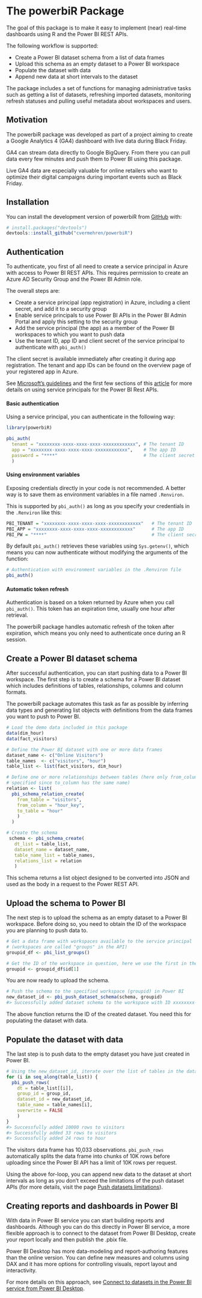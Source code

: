 
<!-- README.md is generated from README.Rmd. Please edit that file -->

# The powerbiR Package

<!-- badges: start -->
<!-- badges: end -->

The goal of this package is to make it easy to implement (near)
real-time dashboards using R and the Power BI REST APIs.

The following workflow is supported:

-   Create a Power BI dataset schema from a list of data frames
-   Upload this schema as an empty dataset to a Power BI workspace
-   Populate the dataset with data
-   Append new data at short intervals to the dataset

The package includes a set of functions for managing administrative
tasks such as getting a list of datasets, refreshing imported datasets,
monitoring refresh statuses and pulling useful metadata about workspaces
and users.

## Motivation

The powerbiR package was developed as part of a project aiming to create
a Google Analytics 4 (GA4) dashboard with live data during Black Friday.

GA4 can stream data directly to Google BigQuery. From there you can pull
data every few minutes and push them to Power BI using this package.

Live GA4 data are especially valuable for online retailers who want to
optimize their digital campaigns during important events such as Black
Friday.

## Installation

You can install the development version of powerbiR from
[GitHub](https://github.com/) with:

``` r
# install.packages("devtools")
devtools::install_github("cvermehren/powerbiR")
```

## Authentication

To authenticate, you first of all need to create a service principal in
Azure with access to Power BI REST APIs. This requires permission to
create an Azure AD Security Group and the Power BI Admin role.

The overall steps are:

-   Create a service principal (app registration) in Azure, including a
    client secret, and add it to a security group
-   Enable service principals to use Power BI APIs in the Power BI Admin
    Portal and apply this setting to the security group
-   Add the service principal (the app) as a member of the Power BI
    workspaces to which you want to push data
-   Use the tenant ID, app ID and client secret of the service principal
    to authenticate with `pbi_auth()`

The client secret is available immediately after creating it during app
registration. The tenant and app IDs can be found on the overview page
of your registered app in Azure.

See [Microsoft’s
guidelines](https://docs.microsoft.com/en-us/power-bi/developer/embedded/embed-service-principal#create-a-security-group-manually)
and the first few sections of this
[article](https://forwardforever.com/how-to-use-service-principal-in-power-bi-admin-rest-api-in-power-automate/)
for more details on using service principals for the Power BI Rest APIs.

#### Basic authentication

Using a service principal, you can authenticate in the following way:

``` r
library(powerbiR)

pbi_auth(
  tenant = "xxxxxxxx-xxxx-xxxx-xxxx-xxxxxxxxxxxx", # The tenant ID
  app = "xxxxxxxx-xxxx-xxxx-xxxx-xxxxxxxxxxxx",    # The app ID
  password = "****"                                # The client secret
  )
```

#### Using environment variables

Exposing credentials directly in your code is not recommended. A better
way is to save them as environment variables in a file named
`.Renviron`.

This is supported by `pbi_auth()` as long as you specify your
credentials in the `.Renviron` like this:

``` r
PBI_TENANT = "xxxxxxxx-xxxx-xxxx-xxxx-xxxxxxxxxxxx"   # The tenant ID 
PBI_APP = "xxxxxxxx-xxxx-xxxx-xxxx-xxxxxxxxxxxx"      # The app ID
PBI_PW = "****"                                       # The client secret
```

By default `pbi_auth()` retrieves these variables using `Sys.getenv()`,
which means you can now authenticate without modifying the arguments of
the function:

``` r
# Authentication with environment variables in the .Renviron file
pbi_auth()
```

#### Automatic token refresh

Authentication is based on a token returned by Azure when you call
`pbi_auth()`. This token has an expiration time, usually one hour after
retrieval.

The powerbiR package handles automatic refresh of the token after
expiration, which means you only need to authenticate once during an R
session.

## Create a Power BI dataset schema

After successful authentication, you can start pushing data to a Power
BI workspace. The first step is to create a schema for a Power BI
dataset which includes definitions of tables, relationships, columns and
column formats.

The powerbiR package automates this task as far as possible by inferring
data types and generating list objects with definitions from the data
frames you want to push to Power BI.

``` r
# Load the demo data included in this package
data(dim_hour)
data(fact_visitors)

# Define the Power BI dataset with one or more data frames
dataset_name <- c("Online Visitors")
table_names  <- c("visitors", "hour")
table_list <- list(fact_visitors, dim_hour)

# Define one or more relationships between tables (here only from_column is
# specified since to_column has the same name)
relation <- list(
  pbi_schema_relation_create(
    from_table = "visitors",
    from_column = "hour_key",
    to_table = "hour"
    )
  )

# Create the schema
 schema <- pbi_schema_create(
   dt_list = table_list,
   dataset_name = dataset_name,
   table_name_list = table_names,
   relations_list = relation
   )
```

This schema returns a list object designed to be converted into JSON and
used as the body in a request to the Power REST API.

## Upload the schema to Power BI

The next step is to upload the schema as an empty dataset to a Power BI
workspace. Before doing so, you need to obtain the ID of the workspace
you are planning to push data to.

``` r
# Get a data frame with workspaces available to the service principal
# (workspaces are called "groups" in the API)
groupid_df <- pbi_list_groups()

# Get the ID of the workspace in question, here we use the first in the list
groupid <- groupid_df$id[1]
```

You are now ready to upload the schema.

``` r
# Push the schema to the specified workspace (groupid) in Power BI
new_dataset_id <- pbi_push_dataset_schema(schema, groupid)
#> Successfully added dataset schema to the workspace with ID xxxxxxxx-xxxx-xxxx-xxxx-xxxxxxxxxxxx
```

The above function returns the ID of the created dataset. You need this
for populating the dataset with data.

## Populate the dataset with data

The last step is to push data to the empty dataset you have just created
in Power BI.

``` r
# Using the new_dataset_id, iterate over the list of tables in the dataset
for (i in seq_along(table_list)) {
  pbi_push_rows(
    dt = table_list[[i]], 
    group_id = group_id, 
    dataset_id = new_dataset_id, 
    table_name = table_names[i],
    overwrite = FALSE
    )
}
#> Successfully added 10000 rows to visitors
#> Successfully added 33 rows to visitors
#> Successfully added 24 rows to hour
```

The visitors data frame has 10,033 observations. `pbi_push_rows`
automatically splits the data frame into chunks of 10K rows before
uploading since the Power BI API has a limit of 10K rows per request.

Using the above for-loop, you can append new data to the dataset at
short intervals as long as you don’t exceed the limitations of the push
dataset APIs (for more details, visit the page [Push datasets
limitations](https://docs.microsoft.com/en-us/power-bi/developer/embedded/push-datasets-limitations)).

## Creating reports and dashboards in Power BI

With data in Power BI service you can start building reports and
dashboards. Although you can do this directly in Power BI service, a
more flexible approach is to connect to the dataset from Power BI
Desktop, create your report locally and then publish the .pbix file.

Power BI Desktop has more data-modeling and report-authoring features
than the online version. You can define new measures and columns using
DAX and it has more options for controlling visuals, report layout and
interactivity.

For more details on this approach, see [Connect to datasets in the Power
BI service from Power BI
Desktop](https://docs.microsoft.com/en-us/power-bi/connect-data/desktop-report-lifecycle-datasets).
